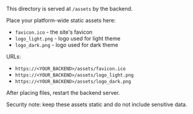 This directory is served at `/assets` by the backend.

Place your platform-wide static assets here:

- `favicon.ico`  - the site's favicon
- `logo_light.png` - logo used for light theme
- `logo_dark.png` - logo used for dark theme

URLs:

- `https://<YOUR_BACKEND>/assets/favicon.ico`
- `https://<YOUR_BACKEND>/assets/logo_light.png`
- `https://<YOUR_BACKEND>/assets/logo_dark.png`

After placing files, restart the backend server.

Security note: keep these assets static and do not include sensitive data.


